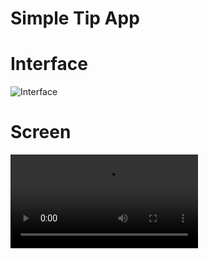 # Simple Tip App

# Interface

![Interface](https://i.imgur.com/pwbkrpv.png)

# Screen

![Screen](https://i.imgur.com/ivtqrvo_lq.mp4)
